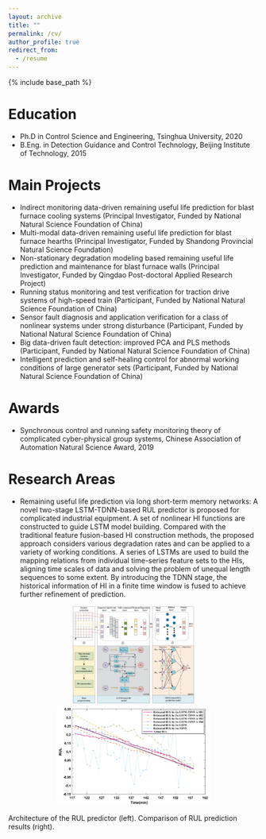 ```yaml
---
layout: archive
title: ""
permalink: /cv/
author_profile: true
redirect_from:
  - /resume
---
```


{% include base_path %}

Education
======
* Ph.D in Control Science and Engineering, Tsinghua University, 2020
* B.Eng. in Detection Guidance and Control Technology, Beijing Institute of Technology, 2015

Main Projects
======
* Indirect monitoring data-driven remaining useful life prediction for blast furnace cooling systems (Principal Investigator, Funded by National Natural Science Foundation of China)
* Multi-modal data-driven remaining useful life prediction for blast furnace hearths (Principal Investigator, Funded by Shandong Provincial Natural Science Foundation)
* Non-stationary degradation modeling based remaining useful life prediction and maintenance for blast furnace walls (Principal Investigator, Funded by Qingdao Post-doctoral Applied Research Project)
* Running status monitoring and test verification for traction drive systems of high-speed train (Participant, Funded by National Natural Science Foundation of China)
* Sensor fault diagnosis and application verification for a class of nonlinear systems under strong disturbance (Participant, Funded by National Natural Science Foundation of China)
* Big data-driven fault detection: improved PCA and PLS methods (Participant, Funded by National Natural Science Foundation of China)
* Intelligent prediction and self-healing control for abnormal working conditions of large generator sets (Participant, Funded by National Natural Science Foundation of China)

Awards
======
* Synchronous control and running safety monitoring theory of complicated cyber-physical group systems, Chinese Association of Automation Natural Science Award, 2019

Research Areas
======
* Remaining useful life prediction via long short-term memory networks: A novel two-stage LSTM-TDNN-based RUL predictor is proposed for complicated industrial equipment. A set of nonlinear HI functions are constructed to guide LSTM model building. Compared with the traditional feature fusion-based HI construction methods, the proposed approach considers various degradation rates and can be applied to a variety of working conditions. A series of LSTMs are used to build the mapping relations from individual time-series feature sets to the HIs, aligning time scales of data and solving the problem of unequal length sequences to some extent. By introducing the TDNN stage, the historical information of HI in a finite time window is fused to achieve further refinement of prediction.

<p align="center">
<img src="https://raw.githubusercontent.com/crazy0066/Xiaopeng.Xi/refs/heads/master/images/fig1.png" alt="Architecture of the proposed LSTM-TDNN-based RUL predictor" height="200" style="width:auto;">
<img src="https://raw.githubusercontent.com/crazy0066/Xiaopeng.Xi/refs/heads/master/images/fig2.png" alt="Comparison of RUL prediction results between one-stage and two-stage approaches" height="200" style="width:auto;">
</p>
Architecture of the RUL predictor (left). Comparison of RUL prediction results (right).
